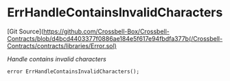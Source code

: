 # ErrHandleContainsInvalidCharacters
[Git Source](https://github.com/Crossbell-Box/Crossbell-Contracts/blob/d4bcd4403377f0886ae184e5f617e94fbdfa377b(/Crossbell-Contracts/contracts/libraries/Error.sol)

*Handle contains invalid characters*


```solidity
error ErrHandleContainsInvalidCharacters();
```

